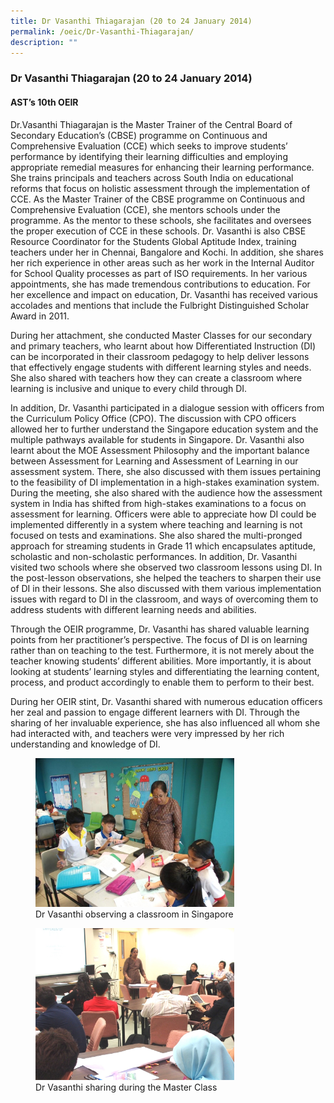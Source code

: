```yaml
---
title: Dr Vasanthi Thiagarajan (20 to 24 January 2014)
permalink: /oeic/Dr-Vasanthi-Thiagarajan/
description: ""
---
```

### Dr Vasanthi Thiagarajan (20 to 24 January 2014)  


#### AST’s 10th OEIR

Dr.Vasanthi Thiagarajan is the Master Trainer of the Central Board of Secondary Education’s (CBSE) programme on Continuous and Comprehensive Evaluation (CCE) which seeks to improve students’ performance by identifying their learning difficulties and employing appropriate remedial measures for enhancing their learning performance. She trains principals and teachers across South India on educational reforms that focus on holistic assessment through the implementation of CCE. As the Master Trainer of the CBSE programme on Continuous and Comprehensive Evaluation (CCE), she mentors schools under the programme. As the mentor to these schools, she facilitates and oversees the proper execution of CCE in these schools. Dr. Vasanthi is also CBSE Resource Coordinator for the Students Global Aptitude Index, training teachers under her in Chennai, Bangalore and Kochi. In addition, she shares her rich experience in other areas such as her work in the Internal Auditor for School Quality processes as part of ISO requirements. In her various appointments, she has made tremendous contributions to education. For her excellence and impact on education, Dr. Vasanthi has received various accolades and mentions that include the Fulbright Distinguished Scholar Award in 2011.  
  
During her attachment, she conducted Master Classes for our secondary and primary teachers, who learnt about how Differentiated Instruction (DI) can be incorporated in their classroom pedagogy to help deliver lessons that effectively engage students with different learning styles and needs. She also shared with teachers how they can create a classroom where learning is inclusive and unique to every child through DI.  
  
In addition, Dr. Vasanthi participated in a dialogue session with officers from the Curriculum Policy Office (CPO). The discussion with CPO officers allowed her to further understand the Singapore education system and the multiple pathways available for students in Singapore. Dr. Vasanthi also learnt about the MOE Assessment Philosophy and the important balance between Assessment for Learning and Assessment of Learning in our assessment system. There, she also discussed with them issues pertaining to the feasibility of DI implementation in a high-stakes examination system. During the meeting, she also shared with the audience how the assessment system in India has shifted from high-stakes examinations to a focus on assessment for learning. Officers were able to appreciate how DI could be implemented differently in a system where teaching and learning is not focused on tests and examinations. She also shared the multi-pronged approach for streaming students in Grade 11 which encapsulates aptitude, scholastic and non-scholastic performances. In addition, Dr. Vasanthi visited two schools where she observed two classroom lessons using DI. In the post-lesson observations, she helped the teachers to sharpen their use of DI in their lessons. She also discussed with them various implementation issues with regard to DI in the classroom, and ways of overcoming them to address students with different learning needs and abilities.  
  
Through the OEIR programme, Dr. Vasanthi has shared valuable learning points from her practitioner’s perspective. The focus of DI is on learning rather than on teaching to the test. Furthermore, it is not merely about the teacher knowing students’ different abilities. More importantly, it is about looking at students’ learning styles and differentiating the learning content, process, and product accordingly to enable them to perform to their best.  
  
During her OEIR stint, Dr. Vasanthi shared with numerous education officers her zeal and passion to engage different learners with DI. Through the sharing of her invaluable experience, she has also influenced all whom she had interacted with, and teachers were very impressed by her rich understanding and knowledge of DI.

<figure><img src="/images/op76.png" style="width:75%"><figcaption>Dr Vasanthi observing a classroom in Singapore</figcaption></figure>

<figure><img src="/images/op77.png" style="width:75%"><figcaption>Dr Vasanthi sharing during the Master Class</figcaption></figure>